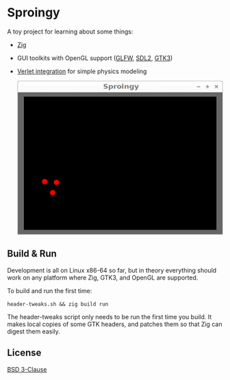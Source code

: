 # Sproingy

A toy project for learning about some things:
 * [Zig](https://ziglang.org/)
 * GUI toolkits with OpenGL support ([GLFW](https://www.glfw.org/), [SDL2](http://wiki.libsdl.org/), [GTK3](https://developer.gnome.org/gtk3/stable/))
 * [Verlet integration](https://en.wikipedia.org/wiki/Verlet_integration) for simple physics modeling

    <img src="./misc/20210526_sproingy.gif" width="480" height="360">


## Build & Run

Development is all on Linux x86-64 so far, but in theory everything should work on any platform where Zig, GTK3, and OpenGL are supported.

To build and run the first time:
```
header-tweaks.sh && zig build run
```
The header-tweaks script only needs to be run the first time you build. It makes local copies of some GTK headers, and patches them so that Zig can digest them easily.


## License

[BSD 3-Clause](LICENSE)
